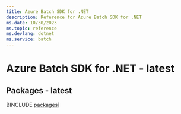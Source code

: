 ```yaml
---
title: Azure Batch SDK for .NET
description: Reference for Azure Batch SDK for .NET
ms.date: 10/30/2023
ms.topic: reference
ms.devlang: dotnet
ms.service: batch
---
```

# Azure Batch SDK for .NET - latest
## Packages - latest
[!INCLUDE [packages](batch-index.md)]